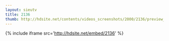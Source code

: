 ```yaml
---
layout: sieutv
title: 2136
thumb: http://hdsite.net/contents/videos_screenshots/2000/2136/preview_360p.mp4.jpg
---
```

{% include iframe src='http://hdsite.net/embed/2136' %}
 
